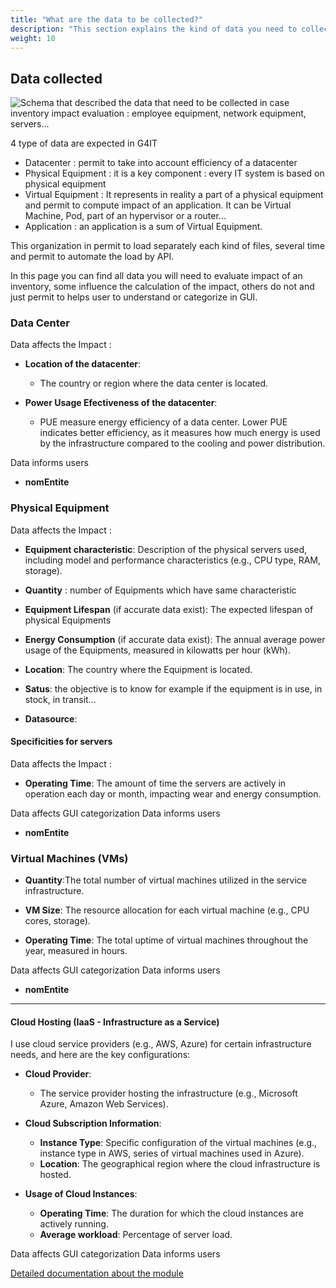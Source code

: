 ```yaml
---
title: "What are the data to be collected?"
description: "This section explains the kind of data you need to collect before starting an assessment"
weight: 10
---
```


## Data collected

![Schema that described the data that need to be collected in case inventory impact evaluation : employee equipment, network equipment, servers...](../images/data_collected.png)

4 type of data are expected in G4IT

- Datacenter : permit to take into account efficiency of a datacenter
- Physical Equipment : it is a key component : every IT system is based on physical equipment
- Virtual Equipment : It represents in reality a part of a physical equipment and permit to compute impact of an application. It can be Virtual Machine, Pod, part of an hypervisor or a router... 
- Application : an application is a sum of Virtual Equipment.

This organization in permit to load separately each kind of files, several time and permit to automate the load by API.

In this page you can find all data you will need to evaluate impact of an inventory, some influence the calculation of the impact, others do not and just permit to helps user to understand or categorize in GUI.

### **Data Center**

Data affects the Impact :
- **Location of the datacenter**:
    - The country or region where the data center is located.

- **Power Usage Efectiveness of the datacenter**:
    - PUE measure energy efficiency of a data center. Lower PUE indicates better efficiency, as it measures how much
      energy is used by the infrastructure compared to the cooling and power distribution.

Data informs users
- **nomEntite**

### **Physical Equipment**

Data affects the Impact :
- **Equipment characteristic**: Description of the physical servers used, including model and performance characteristics (e.g., CPU
  type, RAM, storage).
 
- **Quantity** : number of Equipments which have same characteristic 
  
- **Equipment Lifespan** (if accurate data exist): The expected lifespan of physical Equipments 

- **Energy Consumption** (if accurate data exist): The annual average power usage of the Equipments, measured in kilowatts per hour (kWh).

- **Location**: The country where the Equipment is located.

- **Satus**: the objective is to know for example if the equipment is in use, in stock, in transit...

- **Datasource**: 

#### **Specificities for servers**

Data affects the Impact :
- **Operating Time**: The amount of time the servers are actively in operation each day or month, impacting wear and
  energy consumption.

Data affects GUI categorization
Data informs users
- **nomEntite**

### **Virtual Machines (VMs)**

- **Quantity**:The total number of virtual machines utilized in the service infrastructure.

- **VM Size**: The resource allocation for each virtual machine (e.g., CPU cores, storage).

- **Operating Time**: The total uptime of virtual machines throughout the year, measured in hours.

Data affects GUI categorization
Data informs users
- **nomEntite**
---

#### **Cloud Hosting (IaaS - Infrastructure as a Service)**

I use cloud service providers (e.g., AWS, Azure) for certain infrastructure needs, and here are the key configurations:

- **Cloud Provider**:
    - The service provider hosting the infrastructure (e.g., Microsoft Azure, Amazon Web Services).

- **Cloud Subscription Information**:
    - **Instance Type**: Specific configuration of the virtual machines (e.g., instance type in AWS, series of virtual
      machines used in Azure).
    - **Location**: The geographical region where the cloud infrastructure is hosted.

- **Usage of Cloud Instances**:
    - **Operating Time**: The duration for which the cloud instances are actively running.
    - **Average workload**: Percentage of server load.

Data affects GUI categorization
Data informs users

[Detailed documentation about the module](../../../../2-functional-documentation/use_cases/uc_digital_services/_index.md)
